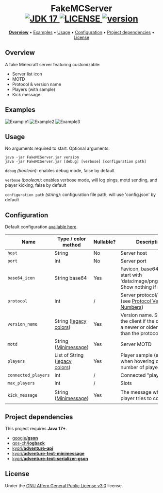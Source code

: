 <h1 align="center">
  FakeMCServer
  <br>
  <a href="https://github.com/alkanife/alkabot/blob/main/pom.xml">
    <img src="https://img.shields.io/badge/Open%20JDK-17-green" alt="JDK 17">
  </a>
  <a href="https://github.com/alkanife/FakeMCServer/blob/master/LICENSE">
    <img src="https://img.shields.io/github/license/alkanife-mc/FakeMCServer" alt="LICENSE">
  </a>
  <a href="https://github.com/alkanife/FakeMCServer/">
    <img src="https://img.shields.io/badge/version-1.2.1-blue" alt="version">
  </a>
</h1>

<p align="center">
  <b><a href="#overview">Overview</a></b>
  •
  <a href="#examples">Examples</a>
  •
  <a href="#usage">Usage</a>
  •
  <a href="#configuration">Configuration</a>
  •
  <a href="#project-dependencies">Project dependencies</a>
  •
  <a href="#license">License</a>
</p>

## Overview
A fake Minecraft server featuring customizable:
- Server list icon
- MOTD
- Protocol & version name
- Players (with sample)
- Kick message

## Examples

![Example1](https://share.alkanife.fr/github/fakemcserver/1.png)
![Example2](https://share.alkanife.fr/github/fakemcserver/2.png)
![Example3](https://share.alkanife.fr/github/fakemcserver/3.png)

## Usage
No arguments required to start. Optional arguments:
```
java -jar FakeMCServer.jar version
java -jar FakeMCServer.jar [debug] [verbose] [configuration path]
```

`debug` *(boolean)*: enables debug mode, false by default

`verbose` *(boolean)*: enables verbose mode, will log pings, motd sending, and player kicking, false by default

`configuration path` *(string)*: configuration file path, will use 'config.json' by default


## Configuration

Default configuration [available here](https://github.com/alkanife/FakeMCServer/blob/master/config.json).

| Name                | Type / color method                                                                  | Nullable? | Description                                                                                            | Default value                                          |
|---------------------|--------------------------------------------------------------------------------------|-----------|--------------------------------------------------------------------------------------------------------|--------------------------------------------------------|
| `host`              | String                                                                               | No        | Server host                                                                                            | 127.0.0.1                                              |
| `port`              | Int                                                                                  | No        | Server port                                                                                            | 25565                                                  |
| `base64_icon`       | String base64                                                                        | Yes       | Favicon, base64 must start with 'data:image/png;base64'. Show nothing if null.                         | null                                                   |
| `protocol`          | Int                                                                                  | /         | Server protocol/version (see [Protocol Version Numbers](https://wiki.vg/Protocol_version_numbers))     | 762 *(1.19.4)*                                         |
| `version_name`      | String ([legacy colors](https://minecraft.fandom.com/wiki/Formatting_codes))         | Yes       | Version name. Shown to the client if the client use a newer or older version than the protocol specify | Minecraft 1.19.4                                       |
| `motd`              | String ([Minimessage](https://docs.advntr.dev/minimessage/format.html))              | Yes       | Server MOTD                                                                                            | `<yellow>Fake Server\n<red>Maintenance!`               |
| `players`           | List of String ([legacy colors](https://minecraft.fandom.com/wiki/Formatting_codes)) | Yes       | Player sample (appears when hovering over the number of players)                                       | `["&eplayer1", "&6player2..."]`                        |
| `connected_players` | Int                                                                                  | /         | Connected "players"                                                                                    | 0                                                      |
| `max_players`       | Int                                                                                  | /         | Slots                                                                                                  | 0                                                      |
| `kick_message`      | String ([Minimessage](https://docs.advntr.dev/minimessage/format.html))              | Yes       | The message when a player tries to connect                                                             | `<red>Sorry, the server is unavailable at the moment.` |

## Project dependencies
This project requires **Java 17+**.

- [google/**gson**](https://github.com/google/gson)
- [qos-ch/**logback**](https://github.com/qos-ch/logback)
- [kyori/**adventure-api**](https://docs.advntr.dev/)
- [kyori/**adventure-text-minimessage**](https://docs.advntr.dev/minimessage/index.html)
- [kyori/**adventure-text-serializer-gson**](https://docs.advntr.dev/serializer/gson.html)

## License
Under the [GNU Affero General Public License v3.0](https://github.com/alkanife-mc/FakeMCServer/blob/master/LICENSE) license.

